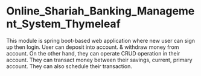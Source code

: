 # Online_Shariah_Banking_Management_System_Thymeleaf
This module is spring boot-based web application where new user can sign up then login. User can deposit into account. &amp; withdraw money from account. On the other hand, they can operate CRUD operation in their account. They can transact money between their savings, current, primary account. They can also schedule their transaction.
